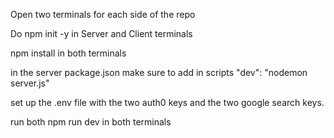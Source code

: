 Open two terminals for each side of the repo

Do npm init -y in Server and Client terminals

npm install in both terminals

in the server package.json make sure to add 
in scripts
"dev": "nodemon server.js"

set up the .env file with the two auth0 keys and the two google search keys.




run both npm run dev in both terminals 

